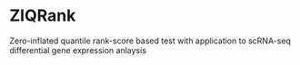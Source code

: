 # ZIQRank
 Zero-inflated quantile rank-score based test with application to scRNA-seq differential gene expression anlaysis 
